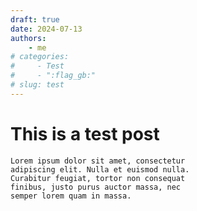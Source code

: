 ```yaml
---
draft: true
date: 2024-07-13
authors:
    - me
# categories:
#     - Test
#     - ":flag_gb:"
# slug: test
---
```


# **This is a test post**

    Lorem ipsum dolor sit amet, consectetur
    adipiscing elit. Nulla et euismod nulla.
    Curabitur feugiat, tortor non consequat
    finibus, justo purus auctor massa, nec
    semper lorem quam in massa.

<!-- more -->